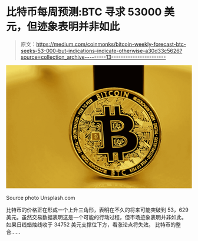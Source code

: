 # 比特币每周预测:BTC 寻求 53000 美元，但迹象表明并非如此

> 原文：<https://medium.com/coinmonks/bitcoin-weekly-forecast-btc-seeks-53-000-but-indications-indicate-otherwise-a30d33c5626?source=collection_archive---------13----------------------->

![](img/9c27b34a849f01bbca7541ba5d14d19a.png)

Source photo Unsplash.com

比特币的价格正在形成一个上升三角形，表明在不久的将来可能突破到 53，629 美元。虽然交易数据表明这是一个可能的行动过程，但市场迹象表明并非如此。
如果日线蜡烛线收于 34752 美元支撑位下方，看涨论点将失效。
比特币的整合……